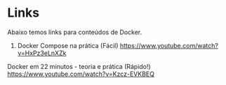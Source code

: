 # Links #
>
Abaixo temos links para conteúdos de Docker.
>

1. Docker Compose na prática (Fácil)
https://www.youtube.com/watch?v=HxPz3eLnXZk

Docker em 22 minutos - teoria e prática (Rápido!)
https://www.youtube.com/watch?v=Kzcz-EVKBEQ

